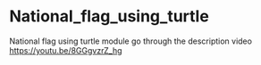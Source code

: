# National_flag_using_turtle
National flag using turtle module
go through the description video https://youtu.be/8GGgvzrZ_hg
